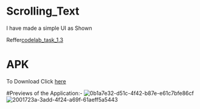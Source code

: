 # Scrolling_Text
I have made a simple UI as Shown

Reffer[codelab_task_1.3](https://developer.android.com/codelabs/android-training-text-and-scrolling-views?index=..%2F..%2Fandroid-training#9)
# APK
To Download Click [here](https://github.com/pulkitagrawal20/CodeLab/releases/download/v3.0/app-debug.apk)

#Previews of the Application:-
![0b1a7e32-d51c-4f42-b87e-e61c7bfe86cf](https://user-images.githubusercontent.com/69674896/117490800-eeb42e00-af8c-11eb-8a14-55818746e1c6.jpg)
![2001723a-3add-4f24-a69f-61aeff5a5443](https://user-images.githubusercontent.com/69674896/117490813-f247b500-af8c-11eb-8a9d-2303c5bb7592.jpg)


